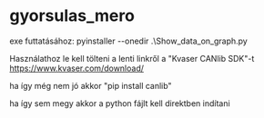 # gyorsulas_mero


exe futtatásához:
pyinstaller --onedir .\Show_data_on_graph.py

Használathoz le kell tölteni a lenti linkről a "Kvaser CANlib SDK"-t
https://www.kvaser.com/download/

ha így még nem jó akkor "pip install canlib"

ha így sem megy akkor a python fájlt kell direktben indítani